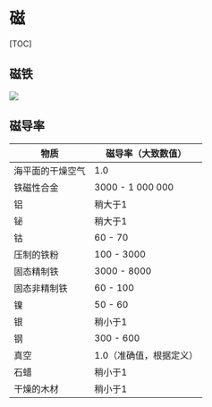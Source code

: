 # 磁

[TOC]

## 磁铁

 ![](../../Images/磁铁.png)

## 磁导率

| 物质             | 磁导率（大致数值）     |
|------------------|------------------------|
| 海平面的干燥空气 | 1.0                    |
| 铁磁性合金       | 3000 - 1 000 000       |
| 铝               | 稍大于1                |
| 铋               | 稍大于1                |
| 钴               | 60 - 70                |
| 压制的铁粉       | 100 - 3000             |
| 固态精制铁       | 3000 - 8000            |
| 固态非精制铁     | 60 - 100               |
| 镍               | 50 - 60                |
| 银               | 稍小于1                |
| 钢               | 300 - 600              |
| 真空             | 1.0（准确值，根据定义）|
| 石蜡             | 稍小于1                |
| 干燥的木材       | 稍小于1                |

